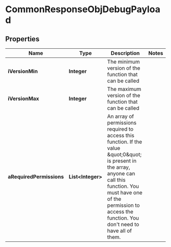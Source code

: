 

# CommonResponseObjDebugPayload

## Properties

Name | Type | Description | Notes
------------ | ------------- | ------------- | -------------
**iVersionMin** | **Integer** | The minimum version of the function that can be called | 
**iVersionMax** | **Integer** | The maximum version of the function that can be called | 
**aRequiredPermissions** | **List&lt;Integer&gt;** | An array of permissions required to access this function.  If the value \&quot;0\&quot; is present in the array, anyone can call this function.  You must have one of the permission to access the function. You don&#39;t need to have all of them. | 




